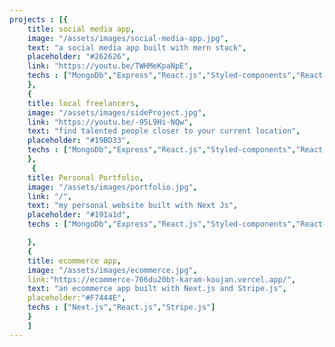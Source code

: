 ```yaml
---
projects : [{
    title: social media app,
    image: "/assets/images/social-media-app.jpg",
    text: "a social media app built with mern stack",
    placeholder: "#262626",
    link: "https://youtu.be/TWHMeKpaNpE",
    techs : ["MongoDb","Express","React.js","Styled-components","React-query"]
    },
    {
    title: local freelancers,
    image: "/assets/images/sideProject.jpg",
    link: "https://youtu.be/-95L9Hi-NQw",
    text: "find talented people closer to your current location",
    placeholder: "#19BD33",
    techs : ["MongoDb","Express","React.js","Styled-components","React-query"]
    },
     {
    title: Personal Portfolio,
    image: "/assets/images/portfolio.jpg",
    link: "/",
    text: "my personal website built with Next Js",
    placeholder: "#191a1d",
    techs : ["MongoDb","Express","React.js","Styled-components","React-query"]

    },
    {
    title: ecommerce app,
    image: "/assets/images/ecommerce.jpg",
    link:"https://ecommerce-766du20bt-karam-koujan.vercel.app/",
    text: "an ecommerce app built with Next.js and Stripe.js",
    placeholder:"#F7444E",
    techs : ["Next.js","React.js","Stripe.js"]
    }
    ]
---
```

